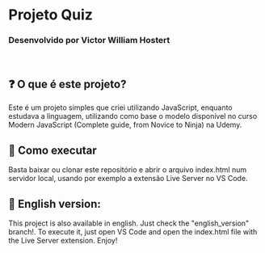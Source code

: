 # Projeto Quiz

### Desenvolvido por Victor William Hostert
<br>

## ❓ O que é este projeto?

Este é um projeto simples que criei utilizando JavaScript, enquanto estudava a linguagem, utilizando como base o modelo disponível no curso Modern JavaScript (Complete guide, from Novice to Ninja) na Udemy.

## 🚀 Como executar

Basta baixar ou clonar este repositório e abrir o arquivo index.html num servidor local, usando por exemplo a extensão Live Server no VS Code.

## :eyes: English version:

This project is also available in english. Just check the "english_version" branch!. To execute it, just open VS Code and open the index.html file with the Live Server extension. Enjoy!

